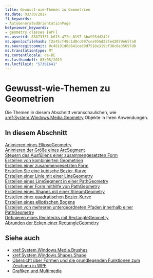 ```yaml
---
title: Gewusst-wie-Themen zu Geometrien
ms.date: 03/30/2017
f1_keywords:
- AutoGeneratedOrientationPage
helpviewer_keywords:
- geometry classes [WPF]
ms.assetid: 83873331-b013-472e-8197-8ba993dd242f
ms.openlocfilehash: f2a45cf48c1d0cc097cea956d22fed2079e657a8
ms.sourcegitcommit: 0c48191d6d641ce88d7510e319cf38c0e35697d0
ms.translationtype: MT
ms.contentlocale: de-DE
ms.lasthandoff: 03/05/2019
ms.locfileid: "57361641"
---
```

# <a name="geometries-how-to-topics"></a>Gewusst-wie-Themen zu Geometrien
Die Themen in diesem Abschnitt veranschaulichen, wie <xref:System.Windows.Media.Geometry> Objekte in Ihren Anwendungen.  
  
## <a name="in-this-section"></a>In diesem Abschnitt  
 [Animieren eines EllipseGeometry](how-to-animate-an-ellipsegeometry.md)  
 [Animieren der Größe eines ArcSegment](how-to-animate-the-size-of-an-arcsegment.md)  
 [Steuern des Ausfüllens einer zusammengesetzten Form](how-to-control-the-fill-of-a-composite-shape.md)  
 [Erstellen von kombinierten Geometrien](how-to-create-a-combined-geometry.md)  
 [Erstellen einer zusammengesetzten Form](how-to-create-a-composite-shape.md)  
 [Erstellen Sie eine kubische Bezier-Kurve](how-to-create-a-cubic-bezier-curve.md)  
 [Erstellen einer Linie mit einer LineGeometry](how-to-create-a-line-using-a-linegeometry.md)  
 [Erstellen eines LineSegment in einer PathGeometry](how-to-create-a-linesegment-in-a-pathgeometry.md)  
 [Erstellen einer Form mithilfe von PathGeometry](how-to-create-a-shape-by-using-a-pathgeometry.md)  
 [Erstellen eines Shapes mit einer StreamGeometry](how-to-create-a-shape-using-a-streamgeometry.md)  
 [Erstellen einer quadratischen Bezier-Kurve](how-to-create-a-quadratic-bezier-curve.md)  
 [Erstellen eines elliptischen Bogens](how-to-create-an-elliptical-arc.md)  
 [Erstellen von mehreren untergeordneten Pfaden innerhalb einer PathGeometry](how-to-create-multiple-subpaths-within-a-pathgeometry.md)  
 [Definieren eines Rechtecks mit RectangleGeometry](how-to-define-a-rectangle-using-a-rectanglegeometry.md)  
 [Abrunden der Ecken einer RectangleGeometry](how-to-round-the-corners-of-a-rectanglegeometry.md)  
  
## <a name="see-also"></a>Siehe auch
- <xref:System.Windows.Media.Brushes>
- <xref:System.Windows.Shapes.Shape>
- [Übersicht über Formen und die grundlegenden Funktionen zum Zeichnen in WPF](shapes-and-basic-drawing-in-wpf-overview.md)
- [Grafiken und Multimedia](index.md)
